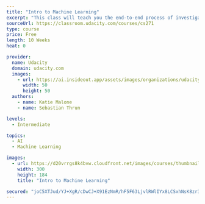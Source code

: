 ```yaml
---
title: "Intro to Machine Learning"
excerpt: "This class will teach you the end-to-end process of investigating data through a machine learning lens, and you'll apply what you've learned to a real-world data set."
sourceUrl: https://classroom.udacity.com/courses/cs271
type: course
price: Free
length: 10 Weeks
heat: 0

provider:
  name: Udacity
  domain: udacity.com
  images:
    - url: https://ai.insideout.app/assets/images/organizations/udacity.com-50x50.jpg
      width: 50
      height: 50
  authors:
    - name: Katie Malone
    - name: Sebastian Thrun

levels:
  - Intermediate

topics:
  - AI
  - Machine Learning

images:
  - url: https://d20vrrgs8k4bvw.cloudfront.net/images/courses/thumbnails/ud120_thumbnail.jpg
    width: 300
    height: 184
    title: "Intro to Machine Learning"

secured: "joC5XTJud/YJ+XgR/cDwCJ+X91EzNmR/hF5F63LjvlRWlIYx8LCSxhNsK8zr3pSI/h7mQs0nDihtTofRQIkzhWS6fcHmIo/zk8tYUKoc6duleTEUsChMCCAayAwwY7tojN/VnZ84VQWQd0AhIDPhvdzaqbjynalcH/7hlAXRZVMPITalL+D29gYKkumEelqvd+TDJG1gChLKxZbTlKKpzerLgQNfCnNaSBqh8rAj2N2H8Y2cGoEejMtW3vUnD23EttqfzlRq4DBexQQLZ9DReA==;aWhKTVnqb3sbXgiPgP5r8g=="
---
```


